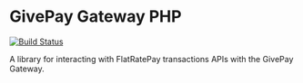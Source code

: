 # GivePay Gateway PHP

[![Build Status](https://travis-ci.org/GivePay/FlatRatePay-php.svg?branch=master)](https://travis-ci.org/GivePay/FlatRatePay-php)

A library for interacting with FlatRatePay transactions APIs with the GivePay Gateway.
